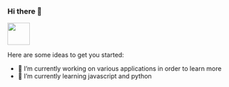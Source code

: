 ### Hi there 👋

<!--
**Ionuut08/Ionuut08** is a ✨ _special_ ✨ repository because its `README.md` (this file) appears on your GitHub profile.
-->

<a href="https://www.linkedin.com/in/ionu%C8%9B-feraru-a9b540164/">
  <img src = "https://upload.wikimedia.org/wikipedia/commons/thumb/c/ca/LinkedIn_logo_initials.png/768px-LinkedIn_logo_initials.png" width = "auto" height = "50px" />
</a>

<p>
Here are some ideas to get you started:

- 🔭 I’m currently working on various applications in order to learn more
- 🌱 I’m currently learning javascript and python
<!-- - 👯 I’m looking to collaborate on ... -->
<!-- - 🤔 I’m looking for help with ... -->
<!-- - 💬 Ask me about ... -->
<!-- - 📫 How to reach me: ... -->
<!-- - 😄 Pronouns: ... -->
<!-- - ⚡ Fun fact: -->
</p>
